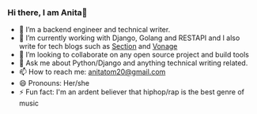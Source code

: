 ### Hi there, I am Anita👋


- 🔭 I’m a backend engineer and technical writer. 
- 🌱 I’m currently working with Django, Golang and RESTAPI and I also write for tech blogs such as [Section](https://www.section.io/) and [Vonage](https://www.vonage.com) 
- 👯 I’m looking to collaborate on any open source project and build tools
- 💬 Ask me about Python/Django and anything technical writing related.
- 📫 How to reach me: anitatom20@gmail.com
- 😄 Pronouns: Her/she
- ⚡ Fun fact: I'm an ardent believer that hiphop/rap is the best genre of music
